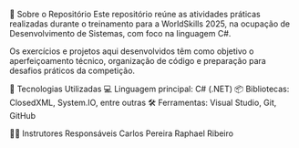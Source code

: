 📁 Sobre o Repositório
Este repositório reúne as atividades práticas realizadas durante o treinamento para a WorldSkills 2025, na ocupação de Desenvolvimento de Sistemas, com foco na linguagem C#.

Os exercícios e projetos aqui desenvolvidos têm como objetivo o aperfeiçoamento técnico, organização de código e preparação para desafios práticos da competição.

🧰 Tecnologias Utilizadas
💻 Linguagem principal: C# (.NET)
📦 Bibliotecas: ClosedXML, System.IO, entre outras
🛠️ Ferramentas: Visual Studio, Git, GitHub

👨‍🏫 Instrutores Responsáveis
Carlos Pereira
Raphael Ribeiro
